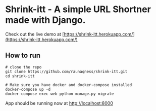
# Shrink-itt - A simple URL Shortner made with Django.

Check out the live demo at [https://shrink-itt.herokuapp.com/](https://shrink-itt.herokuapp.com/)


## How to run

```
# clone the repo
git clone https://github.com/raunaqness/shrink-itt.git
cd shrink-itt

# Make sure you have docker and docker-compose installed
docker-compose up -d
docker-compose exec web python manage.py migrate
```
App should be running now at [http://localhost:8000](http://localhost:8000)
